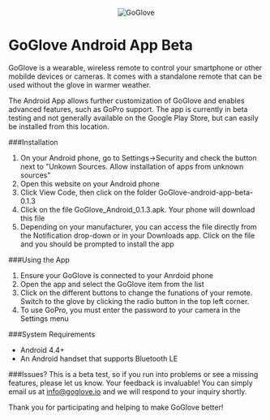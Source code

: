 <p align="center" >
<img src="http://goglove.io/static/img/Logo-horizontal.png" alt="GoGlove" title="GoGlove">
</p>

GoGlove Android App Beta
==========
GoGlove is a wearable, wireless remote to control your smartphone or other mobilde devices or cameras. It comes with a standalone remote that can be used without the glove in warmer weather.

The Android App allows further customization of GoGlove and enables advanced features, such as GoPro support. The app is currently in beta testing and not generally available on the Google Play Store, but can easily be installed from this location.

###Installation
1. On your Android phone, go to Settings->Security and check the button next to "Unkown Sources. Allow installation of apps from unknown sources"
2. Open this website on your Android phone
3. Click View Code, then click on the folder GoGlove-android-app-beta-0.1.3
4. Click on the file GoGlove_Android_0.1.3.apk. Your phone will download this file
5. Depending on your manufacturer, you can access the file directly from the Notification drop-down or in your Downloads app. Click on the file and you should be prompted to install the app

###Using the App
1. Ensure your GoGlove is connected to your Anrdoid phone
2. Open the app and select the GoGlove item from the list
3. Click on the different buttons to change the funations of your remote. Switch to the glove by clicking the radio button in the top left corner.
4. To use GoPro, you must enter the password to your camera in the Settings menu

###System Requirements
- Android 4.4+
- An Android handset that supports Bluetooth LE

###Issues?
This is a beta test, so if you run into problems or see a missing features, please let us know. Your feedback is invaluable! You can simply email us at info@goglove.io and we will respond to your inquiry shortly. 

Thank you for participating and helping to make GoGlove better!